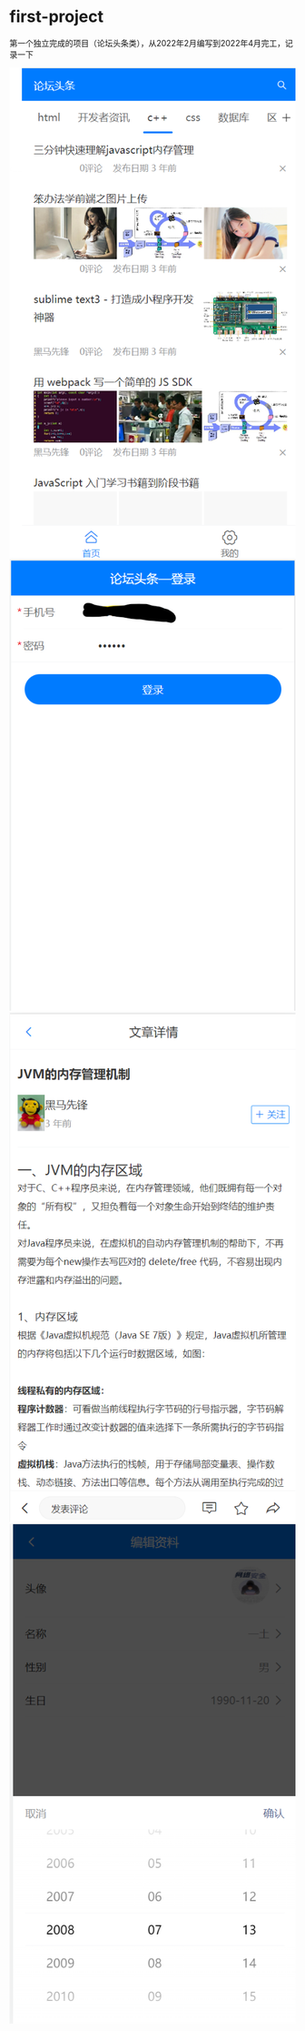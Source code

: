 # first-project
第一个独立完成的项目（论坛头条类），从2022年2月编写到2022年4月完工，记录一下

![image](https://github.com/yitu-wang/first-project/blob/main/readme/%E9%A1%B9%E7%9B%AE%E4%B8%BB%E9%A1%B5.png)
![image](https://github.com/yitu-wang/first-project/blob/main/readme/%E7%99%BB%E5%BD%95%E9%A1%B5.png)
![image](https://github.com/yitu-wang/first-project/blob/main/readme/%E8%AF%A6%E6%83%85%E9%A1%B5.png)
![image](https://github.com/yitu-wang/first-project/blob/main/readme/%E4%B8%AA%E4%BA%BA%E8%B5%84%E6%96%99%E4%BF%AE%E6%94%B9.png)
